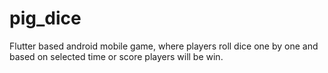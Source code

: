 # pig_dice

Flutter based android mobile game, where players roll dice one by one and based on selected time or score players will be win.
